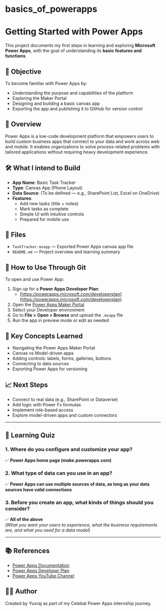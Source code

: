# basics_of_powerapps
# Getting Started with Power Apps

This project documents my first steps in learning and exploring **Microsoft Power Apps**, with the goal of understanding its **basic features and functions**.

## 🎯 Objective

To become familiar with Power Apps by:
- Understanding the purpose and capabilities of the platform
- Exploring the Maker Portal
- Designing and building a basic canvas app
- Exporting the app and publishing it to GitHub for version control

## 📌 Overview

Power Apps is a low-code development platform that empowers users to build custom business apps that connect to your data and work across web and mobile. It enables organizations to solve process-related problems with tailored applications without requiring heavy development experience.

## 🛠 What I intend to Build

- **App Name**: Basic Task Tracker
- **Type**: Canvas App (Phone Layout)
- **Data Source**: (To be defined — e.g., SharePoint List, Excel on OneDrive)
- **Features**:
  - Add new tasks (title + notes)
  - Mark tasks as complete
  - Simple UI with intuitive controls
  - Prepared for mobile use

## 📂 Files

- `TaskTracker.msapp` — Exported Power Apps canvas app file
- `README.md` — Project overview and learning summary

## 🚀 How to Use Through Git

To open and use Power App:

1. Sign up for a **Power Apps Developer Plan**:
   - [https://powerapps.microsoft.com/developerplan](https://powerapps.microsoft.com/developerplan)
2. Open the [Power Apps Maker Portal](https://make.powerapps.com)
3. Select your Developer environment
4. Go to **File > Open > Browse** and upload the `.msapp` file
5. Run the app in preview mode or edit as needed

## 🧠 Key Concepts Learned

- Navigating the Power Apps Maker Portal
- Canvas vs Model-driven apps
- Adding controls: labels, forms, galleries, buttons
- Connecting to data sources
- Exporting Power Apps for versioning

## 📈 Next Steps

- Connect to real data (e.g., SharePoint or Dataverse)
- Add logic with Power Fx formulas
- Implement role-based access
- Explore model-driven apps and custom connectors

---
## 📝 Learning Quiz

### 1. Where do you configure and customize your app?
✅ **Power Apps home page (make.powerapps.com)**

### 2. What type of data can you use in an app?
✅ **Power Apps can use multiple sources of data, as long as your data sources have valid connections**

### 3. Before you create an app, what kinds of things should you consider?
✅ **All of the above**  
(*What you want your users to experience, what the business requirements are, and what you need for a data model*)

---
## 📚 References

- [Power Apps Documentation](https://learn.microsoft.com/en-us/power-apps/)
- [Power Apps Developer Plan](https://learn.microsoft.com/en-us/power-platform/powerapps/developer-plan)
- [Power Apps YouTube Channel](https://www.youtube.com/c/MicrosoftPowerApps)

## 🧑‍💻 Author

Created by Yuvraj as part of my Celebal Power Apps internship journey.
